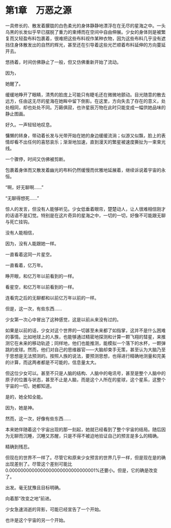 # 第1章　万恶之源

一具修长的、散发着朦胧的白色柔光的身体静静地漂浮在在无尽的星海之中。一头乌黑的长发似乎早已摆脱了重力的束缚而在空间中自由伸展。少女的身体则是被繁复而又轻盈布料包裹着，很难把这些布料视作某种衣物，因为这些布料几乎没有遮挡住身体散发出的自然的辉光，甚至还在引导着这些光芒顺着布料延伸的方向蔓延开去。

悠扬着，时间仿佛静止了一般，但又仿佛重新开始了流动。

因为，

她醒了。

缓缓地睁开了眼睛，清秀的脸庞上可能只有睫毛还在微微地颤动。目光随意的散去远方，任由这无尽的星海在她眸中留下倒影。在这里，方向失去了存在的意义，处处相同，却也处处不同。万籁俱寂，也许星辰万物在此时只能变成一幅供她品味的静止图画。

好久。一声轻轻地叹息。

慵懒的转身，带动着长发与光带开始在她的身边缓缓流淌；似游又似飘，脸上的表情却看不出任何的喜怒哀乐；渐渐地加速，直到漫天的繁星被速度撕扯为一束束光线。

一个骤停，时间又仿佛被剪断。

包裹着身体而又散发着幽光的布料仍然缓慢而优雅地延展着，继续诉说着宇宙的永恒。

“啊，好无聊啊……”

“无聊得想死……”

惊人的发言，但没有人能够听见。少女低垂着眼帘，楚楚动人，让人很难相信刚才的话语不是幻觉。特别是在这片奇异的星海之中，一切的一切，好像不可能跟无聊与死亡挂钩。

没有人能相信，

因为，没有人能跟她一样。

一直看着这同一片星空。

一直看着，亿万年。

睁开眼，和亿万年以前看到的一样。

看星空，和亿万年以前看到的一样。

连看完之后的无聊都和以前亿万年以前的一样。

但是，这一次，有些东西……

少女第一次心中冒出了这种感觉，这是以前从来没有过的。

如果是以前的话，少女对这个世界的一切甚至未来都了如指掌，这并不是什么困难的事情。比如地球上的人族，也能够通过精密地探测和计算一颗飞翔的彗星，来推测它在未来的移动轨迹；同样地，他们也能推测，能模拟一个落下的水杯，一颗弹跳的皮球。然而，他们对自己的思维器官——大脑却束手无策，甚至认为大脑乃至于思想是无法预测的。按照人族的说法，要预测思想，也得进行精确地测量和完美的计算，而这两者都是不可能的，信息量太大。

但这位少女可以。甚至不只是人脑的结构、人脑中的电讯号，甚至是整个人脑中的原子的位置与状态，甚至不止是人脑，而是这个人所在的星球，这个星系，这整个宇宙的一切，她都知道。

是的，她全知全能。

因为，她是神。

然而，这一次，好像有些东西……

本来她伴随着这个宇宙出现的那一刻起，她就已经看到了整个宇宙的结局。随后因为无聊而沉睡，沉睡又苏醒，只是不得不被迫地验证自己的预言是多么的精确。

精确到残忍。

但现在的世界不一样了。尽管它和原来少女预言的世界几乎一样，但是现在是的确出现差别了。尽管这个差别可能比0.0000000000000000000000000000001%还要小。但是，它的确是改变了。

出发。毫无犹豫且目标明确。

向着那“改变之地”前进。

少女急速消逝的背影，可能已经宣告了一个开始。

也许是这个宇宙的另一个开始。


